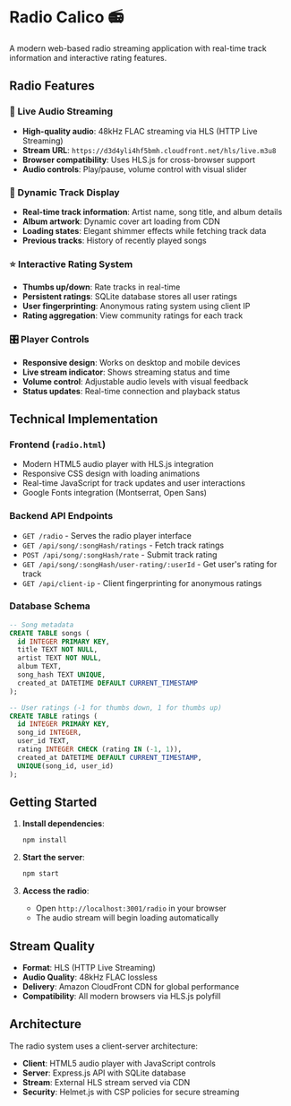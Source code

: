 # Radio Calico 📻

A modern web-based radio streaming application with real-time track information and interactive rating features.

## Radio Features

### 🎵 Live Audio Streaming
- **High-quality audio**: 48kHz FLAC streaming via HLS (HTTP Live Streaming)
- **Stream URL**: `https://d3d4yli4hf5bmh.cloudfront.net/hls/live.m3u8`
- **Browser compatibility**: Uses HLS.js for cross-browser support
- **Audio controls**: Play/pause, volume control with visual slider

### 🎨 Dynamic Track Display
- **Real-time track information**: Artist name, song title, and album details
- **Album artwork**: Dynamic cover art loading from CDN
- **Loading states**: Elegant shimmer effects while fetching track data
- **Previous tracks**: History of recently played songs

### ⭐ Interactive Rating System
- **Thumbs up/down**: Rate tracks in real-time
- **Persistent ratings**: SQLite database stores all user ratings
- **User fingerprinting**: Anonymous rating system using client IP
- **Rating aggregation**: View community ratings for each track

### 🎛️ Player Controls
- **Responsive design**: Works on desktop and mobile devices
- **Live stream indicator**: Shows streaming status and time
- **Volume control**: Adjustable audio levels with visual feedback
- **Status updates**: Real-time connection and playback status

## Technical Implementation

### Frontend (`radio.html`)
- Modern HTML5 audio player with HLS.js integration
- Responsive CSS design with loading animations
- Real-time JavaScript for track updates and user interactions
- Google Fonts integration (Montserrat, Open Sans)

### Backend API Endpoints
- `GET /radio` - Serves the radio player interface
- `GET /api/song/:songHash/ratings` - Fetch track ratings
- `POST /api/song/:songHash/rate` - Submit track rating
- `GET /api/song/:songHash/user-rating/:userId` - Get user's rating for track
- `GET /api/client-ip` - Client fingerprinting for anonymous ratings

### Database Schema
```sql
-- Song metadata
CREATE TABLE songs (
  id INTEGER PRIMARY KEY,
  title TEXT NOT NULL,
  artist TEXT NOT NULL,
  album TEXT,
  song_hash TEXT UNIQUE,
  created_at DATETIME DEFAULT CURRENT_TIMESTAMP
);

-- User ratings (-1 for thumbs down, 1 for thumbs up)
CREATE TABLE ratings (
  id INTEGER PRIMARY KEY,
  song_id INTEGER,
  user_id TEXT,
  rating INTEGER CHECK (rating IN (-1, 1)),
  created_at DATETIME DEFAULT CURRENT_TIMESTAMP,
  UNIQUE(song_id, user_id)
);
```

## Getting Started

1. **Install dependencies**:
   ```bash
   npm install
   ```

2. **Start the server**:
   ```bash
   npm start
   ```

3. **Access the radio**:
   - Open `http://localhost:3001/radio` in your browser
   - The audio stream will begin loading automatically

## Stream Quality

- **Format**: HLS (HTTP Live Streaming)
- **Audio Quality**: 48kHz FLAC lossless
- **Delivery**: Amazon CloudFront CDN for global performance
- **Compatibility**: All modern browsers via HLS.js polyfill

## Architecture

The radio system uses a client-server architecture:
- **Client**: HTML5 audio player with JavaScript controls
- **Server**: Express.js API with SQLite database
- **Stream**: External HLS stream served via CDN
- **Security**: Helmet.js with CSP policies for secure streaming